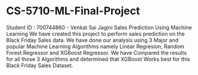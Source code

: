 # CS-5710-ML-Final-Project
Student ID : 700744860 - Venkat Sai Jagini
Sales Prediction Using Machine Learning
We have created this project to perform sales prediction on the Black Friday Sales data. We have done our analysis using 3 Major and popular Machine Learning Algorithms namely Linear Regresion, Random Forest Regressor and XGBoost Regressor. We have Compared the results for all those 3 Algorithms and determined that XGBoost Works best for this Black Friday Sales Dataset.
